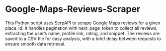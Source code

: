 # Google-Maps-Reviews-Scraper
This Python script uses SerpAPI to scrape Google Maps reviews for a given place_id. It handles pagination with next_page_token to collect all reviews, extracting the user’s name, profile link, rating, and snippet. The reviews are saved to a CSV file for easy analysis, with a brief delay between requests to ensure smooth data retrieval.
